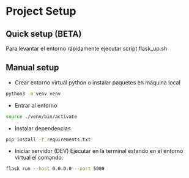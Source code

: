 
# Project Setup

## Quick setup (BETA)
Para levantar el entorno rápidamente ejecutar script flask_up.sh

## Manual setup 
- Crear entorno virtual python o instalar paquetes en máquina local
```bash
python3 -m venv venv
```
- Entrar al entorno
```bash
source ./venv/bin/activate
```
- Instalar dependencias
```bash
pip install -r requirements.txt
```
- Iniciar servidor (DEV)
Ejecutar en la terminal estando en el entorno virtual el comando: 
```bash
flask run --host 0.0.0.0 --port 5000
```
